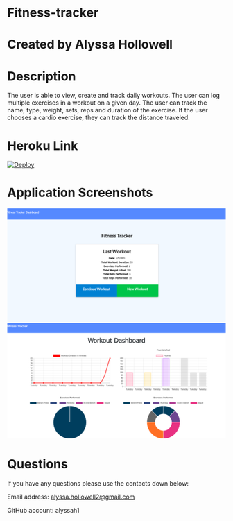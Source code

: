 # Fitness-tracker

# Created by Alyssa Hollowell

# Description
The user is able to view, create and track daily workouts. The user can log multiple exercises in a workout on a given day. The user can track the name, type, weight, sets, reps and duration of the exercise. If the user chooses a cardio exercise, they can track the distance traveled. 

# Heroku Link
[![Deploy](https://www.herokucdn.com/deploy/button.svg)](https://pacific-woodland-85399.herokuapp.com/?id=5ff5440443db440017f99393)

# Application Screenshots
![screenshot1](/assets/images/1st.png)
![screenshot2](/assets/images/2nd.png)



# Questions
If you have any questions please use the contacts down below:

Email address: alyssa.hollowell2@gmail.com

GitHub account: alyssah1
